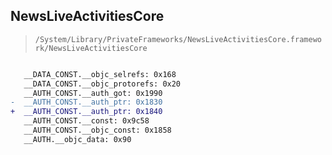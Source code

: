 ## NewsLiveActivitiesCore

> `/System/Library/PrivateFrameworks/NewsLiveActivitiesCore.framework/NewsLiveActivitiesCore`

```diff

   __DATA_CONST.__objc_selrefs: 0x168
   __DATA_CONST.__objc_protorefs: 0x20
   __AUTH_CONST.__auth_got: 0x1990
-  __AUTH_CONST.__auth_ptr: 0x1830
+  __AUTH_CONST.__auth_ptr: 0x1840
   __AUTH_CONST.__const: 0x9c58
   __AUTH_CONST.__objc_const: 0x1858
   __AUTH.__objc_data: 0x90

```
